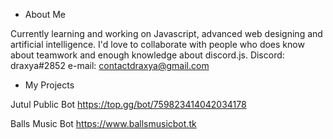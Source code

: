 - About Me

Currently learning and working on Javascript, advanced web designing and artificial intelligence.
I'd love to collaborate with people who does know about teamwork and enough knowledge about discord.js.
Discord: draxya#2852
e-mail: contactdraxya@gmail.com

- My Projects

Jutul Public Bot
https://top.gg/bot/759823414042034178

Balls Music Bot
https://www.ballsmusicbot.tk
<!---
draxya/draxya is a ✨ special ✨ repository because its `README.md` (this file) appears on your GitHub profile.
You can click the Preview link to take a look at your changes.
--->
